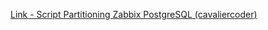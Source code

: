 [Link - Script Partitioning Zabbix PostgreSQL (cavaliercoder)](https://github.com/cavaliercoder/zabbix-pgsql-partitioning)
